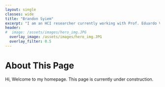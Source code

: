 ```yaml
---
layout: single
classes: wide
title: "Brandon Syiem"
excerpt: "I am an HCI researcher currently working with Prof. Eduardo Velloso at the University of Sydney. My research investigates novel implementations, design and use of eXtended Reality (XR) technologies to enhance individual and collaborative efforts."
header:
#  image: /assets/images/hero_img.JPG
  overlay_image: /assets/images/hero_img.JPG
  overlay_filter: 0.5
---
```


# About This Page

Hi, Welcome to my homepage. This page is currently under construction. 
